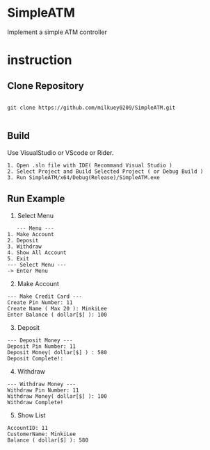 # SimpleATM
Implement a simple ATM controller
# instruction
## Clone Repository
<pre>
<code>
git clone https://github.com/milkuey0209/SimpleATM.git
</code>
</pre>

## Build
Use VisualStudio or VScode or Rider.
```
1. Open .sln file with IDE( Recommand Visual Studio )
2. Select Project and Build Selected Project ( or Debug Build )
3. Run SimpleATM/x64/Debug(Release)/SimpleATM.exe
```
## Run Example
1. Select Menu
```
   --- Menu ---
1. Make Account
2. Deposit
3. Withdraw
4. Show All Account
5. Exit
--- Select Menu ---
-> Enter Menu
```
2. Make Account
```
--- Make Credit Card ---
Create Pin Number: 11
Create Name ( Max 20 ): MinkiLee
Enter Balance ( dollar[$] ): 100
```
3. Deposit
```
--- Deposit Money ---
Deposit Pin Number: 11
Deposit Money( dollar[$] ) : 580
Deposit Complete!:
```
4. Withdraw
```
--- Withdraw Money ---
Withdraw Pin Number: 11
Withdraw Money( dollar[$] ): 100
Withdraw Complete!
```
5. Show List
```
AccountID: 11
CustomerName: MinkiLee
Balance ( dollar[$] ): 580
```
